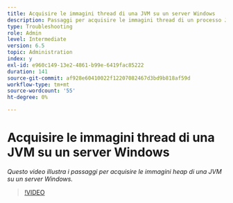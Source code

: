 ```yaml
---
title: Acquisire le immagini thread di una JVM su un server Windows
description: Passaggi per acquisire le immagini thread di un processo Java su un server Windows
type: Troubleshooting
role: Admin
level: Intermediate
version: 6.5
topic: Administration
index: y
exl-id: e960c149-13e2-4861-b99e-6419fac85222
duration: 141
source-git-commit: af928e60410022f12207082467d3bd9b818af59d
workflow-type: tm+mt
source-wordcount: '55'
ht-degree: 0%

---
```


# Acquisire le immagini thread di una JVM su un server Windows

*Questo video illustra i passaggi per acquisire le immagini heap di una JVM su un server Windows.*

>[!VIDEO](https://video.tv.adobe.com/v/335493?quality=12&learn=on)

